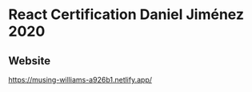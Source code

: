 # React Certification Daniel Jiménez 2020

## Website
https://musing-williams-a926b1.netlify.app/



